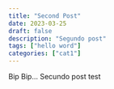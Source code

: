 ```yaml
---
title: "Second Post"
date: 2023-03-25
draft: false
description: "Segundo post"
tags: ["hello word"]
categories: ["cat1"]
---
```


Bip Bip... Secundo post test
